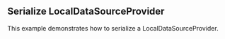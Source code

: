 ## Serialize LocalDataSourceProvider
This example demonstrates how to serialize a LocalDataSourceProvider.

[//]: <keywords:serialization, LocalDataSourceProvider>